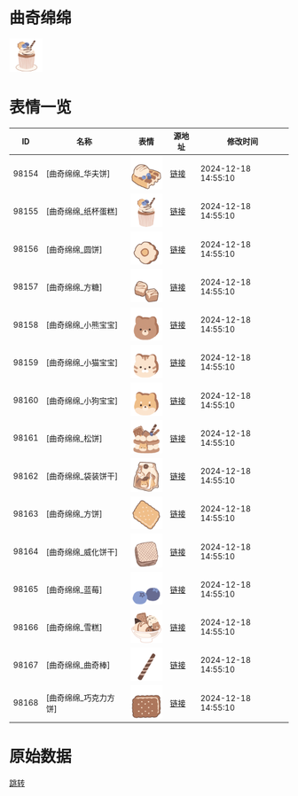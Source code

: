 # 曲奇绵绵

<img src="./cover.png" height="60" alt="cover" />

# 表情一览

|ID|名称|表情|源地址|修改时间|
|----|----|----|----|----|
|98154|[曲奇绵绵_华夫饼]|<img src="./pic/098154_%5B曲奇绵绵_华夫饼%5D.png" height="60" alt="华夫饼"/>|[链接](https://i0.hdslb.com/bfs/garb/77e133e6386d654cc76802f37e7de4cfe5c1be40.png)|2024-12-18 14:55:10|
|98155|[曲奇绵绵_纸杯蛋糕]|<img src="./pic/098155_%5B曲奇绵绵_纸杯蛋糕%5D.png" height="60" alt="纸杯蛋糕"/>|[链接](https://i0.hdslb.com/bfs/garb/f666199f6b3d8aa78cf59b4566d79c6347b4bcb8.png)|2024-12-18 14:55:10|
|98156|[曲奇绵绵_圆饼]|<img src="./pic/098156_%5B曲奇绵绵_圆饼%5D.png" height="60" alt="圆饼"/>|[链接](https://i0.hdslb.com/bfs/garb/abdf732949b5792fe1297de176db5bca315eb73f.png)|2024-12-18 14:55:10|
|98157|[曲奇绵绵_方糖]|<img src="./pic/098157_%5B曲奇绵绵_方糖%5D.png" height="60" alt="方糖"/>|[链接](https://i0.hdslb.com/bfs/garb/8938f7f1f19ebf48240c2fe14c802dbdf7d19662.png)|2024-12-18 14:55:10|
|98158|[曲奇绵绵_小熊宝宝]|<img src="./pic/098158_%5B曲奇绵绵_小熊宝宝%5D.png" height="60" alt="小熊宝宝"/>|[链接](https://i0.hdslb.com/bfs/garb/8cf1ec80ecccea7053dfd541d76647e3453c0947.png)|2024-12-18 14:55:10|
|98159|[曲奇绵绵_小猫宝宝]|<img src="./pic/098159_%5B曲奇绵绵_小猫宝宝%5D.png" height="60" alt="小猫宝宝"/>|[链接](https://i0.hdslb.com/bfs/garb/434c58109d1bad218f267e6d5359f950deb506b1.png)|2024-12-18 14:55:10|
|98160|[曲奇绵绵_小狗宝宝]|<img src="./pic/098160_%5B曲奇绵绵_小狗宝宝%5D.png" height="60" alt="小狗宝宝"/>|[链接](https://i0.hdslb.com/bfs/garb/e122b277eb0596b4576e92f8cab458d908f9d5dd.png)|2024-12-18 14:55:10|
|98161|[曲奇绵绵_松饼]|<img src="./pic/098161_%5B曲奇绵绵_松饼%5D.png" height="60" alt="松饼"/>|[链接](https://i0.hdslb.com/bfs/garb/f5998ef2a2f6083c056a7a5e920e1f4ae384a7f0.png)|2024-12-18 14:55:10|
|98162|[曲奇绵绵_袋装饼干]|<img src="./pic/098162_%5B曲奇绵绵_袋装饼干%5D.png" height="60" alt="袋装饼干"/>|[链接](https://i0.hdslb.com/bfs/garb/9135d9e62f7c3c7e10d4e5b202812bd267a1885a.png)|2024-12-18 14:55:10|
|98163|[曲奇绵绵_方饼]|<img src="./pic/098163_%5B曲奇绵绵_方饼%5D.png" height="60" alt="方饼"/>|[链接](https://i0.hdslb.com/bfs/garb/81ab95da099e53f2c5e90e3caff3d53e62367335.png)|2024-12-18 14:55:10|
|98164|[曲奇绵绵_威化饼干]|<img src="./pic/098164_%5B曲奇绵绵_威化饼干%5D.png" height="60" alt="威化饼干"/>|[链接](https://i0.hdslb.com/bfs/garb/be23cef81275a8a85dffefaf27befe84c7c713d4.png)|2024-12-18 14:55:10|
|98165|[曲奇绵绵_蓝莓]|<img src="./pic/098165_%5B曲奇绵绵_蓝莓%5D.png" height="60" alt="蓝莓"/>|[链接](https://i0.hdslb.com/bfs/garb/d55299bacdefc24eb311f80feb9c9a2a1ad93eda.png)|2024-12-18 14:55:10|
|98166|[曲奇绵绵_雪糕]|<img src="./pic/098166_%5B曲奇绵绵_雪糕%5D.png" height="60" alt="雪糕"/>|[链接](https://i0.hdslb.com/bfs/garb/a9537afdc09b8441f744748ed74c2b097bccd6d5.png)|2024-12-18 14:55:10|
|98167|[曲奇绵绵_曲奇棒]|<img src="./pic/098167_%5B曲奇绵绵_曲奇棒%5D.png" height="60" alt="曲奇棒"/>|[链接](https://i0.hdslb.com/bfs/garb/d4777d1e3d2f18211a828e2b3a9b07a59391ece3.png)|2024-12-18 14:55:10|
|98168|[曲奇绵绵_巧克力方饼]|<img src="./pic/098168_%5B曲奇绵绵_巧克力方饼%5D.png" height="60" alt="巧克力方饼"/>|[链接](https://i0.hdslb.com/bfs/garb/1f0b2da622869ce05b887e76514bc2c4eecaaadd.png)|2024-12-18 14:55:10|

# 原始数据

[跳转](./raw.json)

